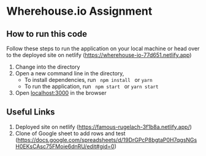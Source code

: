 # Wherehouse.io Assignment

## How to run this code
Follow these steps to run the application on your local machine or head over to the deployed site on netlify (https://wherehouse-io-77d651.netlify.app)

1. Change into the directory
2. Open a new command line in the directory,
   - To install dependencies, run ```  npm install  ``` or ``` yarn ```
   - To run the application, run ```  npm start  ``` or ``` yarn start ```
3. Open [localhost:3000](http://localhost:3000/) in the browser

## Useful Links
1. Deployed site on netlify (https://famous-rugelach-3f1b8a.netlify.app/)
2. Clone of Google sheet to add rows and test (https://docs.google.com/spreadsheets/d/19DrGPcP8bgtaP0H7qgsNGsH0EKsCAsc75FMoie6dnRU/edit#gid=0)
